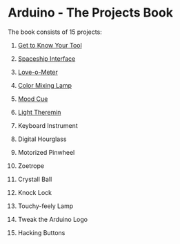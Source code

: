 # Arduino - The Projects Book

The book consists of 15 projects:

1. [Get to Know Your Tool](./setting-up/Setting-Up.ino)

2. [Spaceship Interface](./spaceship-interface/Spaceship-Interface.ino)

3. [Love-o-Meter](./love-o-meter/Love-o-Meter.ino)

4. [Color Mixing Lamp](./color-mixing-lamp/Color-Mixing-Lamp.ino)

5. [Mood Cue](./mood-cue/Mood-Cue.ino)

6. [Light Theremin](./light-theremin/Light-Theremin.ino)

7. Keyboard Instrument

8. Digital Hourglass

9. Motorized Pinwheel

10. Zoetrope

11. Crystall Ball

12. Knock Lock

13. Touchy-feely Lamp

14. Tweak the Arduino Logo

15. Hacking Buttons
